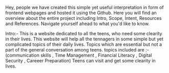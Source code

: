 Hey, people we have created this simple yet useful interpretation in form of frontend webpages and hosted it using the Github. Here you will find an overview about the entire project including Intro, Scope, Intent, Resources and References. Navigate yourself ahead to what you'd like to know.

Intro:-
This is a website dedicated to all the teens, who need some clearity in their lives.
This website will help all the tennagers in some simple but yet complicated topics of their daily lives.
Topics which are essential but not a part of the general conversation among teens.
topics included are :- (communication skills , Time Management , Financial Literacy , Digital Security  , Careeer Preparation)
Teens can visit and get some clearity in lives.
